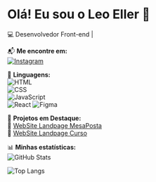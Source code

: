# Olá! Eu sou o Leo Eller 👋  
💻 Desenvolvedor Front-end | 

📬 **Me encontre em:**  
[![Instagram](https://img.shields.io/badge/Instagram-E4405F?style=for-the-badge&logo=instagram&logoColor=white)](https://instagram.com/leoellercunha)  

🔧 **Linguagens:**  
![HTML](https://img.shields.io/badge/HTML-E34F26?style=for-the-badge&logo=html5&logoColor=white)  
![CSS](https://img.shields.io/badge/CSS-1572B6?style=for-the-badge&logo=css3&logoColor=white)  
![JavaScript](https://img.shields.io/badge/JavaScript-F7DF1E?style=for-the-badge&logo=javascript&logoColor=black)  
![React](https://img.shields.io/badge/-React-61DAFB?style=for-the-badge&logo=react&logoColor=white)
![Figma](https://img.shields.io/badge/-Figma-F24E1E?style=for-the-badge&logo=figma&logoColor=white)



📌 **Projetos em Destaque:**  
🚀 [WebSite Landpage MesaPosta](https://github.com/devellernmr/CidaCunhaServir)  
🎨 [WebSite Landpage Curso](https://github.com/devellernmr/portifolio_curso)  

📊 **Minhas estatísticas:**  
![GitHub Stats](https://github-readme-stats.vercel.app/api?username=devellernmr&show_icons=true&theme=dark)  

![Top Langs](https://github-readme-stats.vercel.app/api/top-langs/?username=devellernmr&layout=compact&theme=dark)




<!---
devellernmr/devellernmr is a ✨ special ✨ repository because its `README.md` (this file) appears on your GitHub profile.
You can click the Preview link to take a look at your changes.
--->

